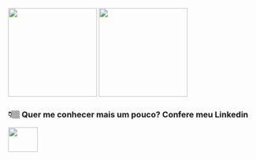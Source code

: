 <div>
  <a href="https://github.com/ItaloMac/github-readme-stats" style="display: inline-block;">
    <img height=180 src="https://github-readme-stats.vercel.app/api?username=ItaloMac&show_icons=true&theme=dracula" />
  </a>
  <a href="https://github.com/ItaloMac/convoychat" style="display: inline-block;">
    <img height=180 src="https://github-readme-stats.vercel.app/api/top-langs?username=ItaloMac&layout=compact&langs_count=8&card_width=320&theme=dracula" />
  </a>
</div>


### 👇🏼 Quer me conhecer mais um pouco? Confere meu Linkedin 
<a href="https://www.linkedin.com/in/%C3%ADtalo-macedo/" target="_blank"><img height="50" width="60" src="https://cdn.jsdelivr.net/gh/devicons/devicon@latest/icons/linkedin/linkedin-original.svg"></a>

